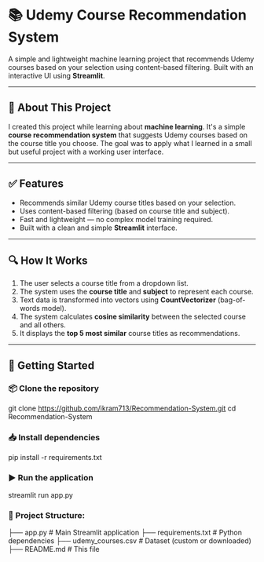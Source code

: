 # 📚 Udemy Course Recommendation System

A simple and lightweight machine learning project that recommends Udemy courses based on your selection using content-based filtering. Built with an interactive UI using **Streamlit**.

---

## 📖 About This Project

I created this project while learning about **machine learning**. It's a simple **course recommendation system** that suggests Udemy courses based on the course title you choose. The goal was to apply what I learned in a small but useful project with a working user interface.

---

## ✅ Features

- Recommends similar Udemy course titles based on your selection.
- Uses content-based filtering (based on course title and subject).
- Fast and lightweight — no complex model training required.
- Built with a clean and simple **Streamlit** interface.

---

## 🔍 How It Works

1. The user selects a course title from a dropdown list.
2. The system uses the **course title** and **subject** to represent each course.
3. Text data is transformed into vectors using **CountVectorizer** (bag-of-words model).
4. The system calculates **cosine similarity** between the selected course and all others.
5. It displays the **top 5 most similar** course titles as recommendations.

---

## 🚀 Getting Started

### 📦 Clone the repository

git clone https://github.com/ikram713/Recommendation-System.git
cd Recommendation-System

### 📥 Install dependencies

pip install -r requirements.txt

### ▶️ Run the application

streamlit run app.py

### 📂 Project Structure:
├── app.py               # Main Streamlit application
├── requirements.txt     # Python dependencies
├── udemy_courses.csv    # Dataset (custom or downloaded)
├── README.md            # This file





